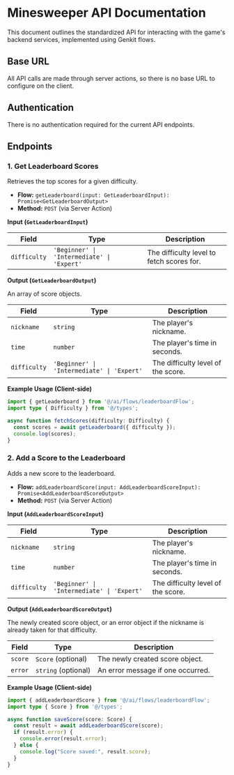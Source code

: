 # Minesweeper API Documentation

This document outlines the standardized API for interacting with the game's backend services, implemented using Genkit flows.

## Base URL

All API calls are made through server actions, so there is no base URL to configure on the client.

## Authentication

There is no authentication required for the current API endpoints.

## Endpoints

### 1. Get Leaderboard Scores

Retrieves the top scores for a given difficulty.

- **Flow:** `getLeaderboard(input: GetLeaderboardInput): Promise<GetLeaderboardOutput>`
- **Method:** `POST` (via Server Action)

**Input (`GetLeaderboardInput`)**

| Field      | Type                                     | Description                    |
| ---------- | ---------------------------------------- | ------------------------------ |
| `difficulty` | `'Beginner' \| 'Intermediate' \| 'Expert'` | The difficulty level to fetch scores for. |

**Output (`GetLeaderboardOutput`)**

An array of score objects.

| Field      | Type                                     | Description                          |
| ---------- | ---------------------------------------- | ------------------------------------ |
| `nickname`   | `string`                                 | The player's nickname.               |
| `time`       | `number`                                 | The player's time in seconds.        |
| `difficulty` | `'Beginner' \| 'Intermediate' \| 'Expert'` | The difficulty level of the score.   |

**Example Usage (Client-side)**

```typescript
import { getLeaderboard } from '@/ai/flows/leaderboardFlow';
import type { Difficulty } from '@/types';

async function fetchScores(difficulty: Difficulty) {
  const scores = await getLeaderboard({ difficulty });
  console.log(scores);
}
```

### 2. Add a Score to the Leaderboard

Adds a new score to the leaderboard.

- **Flow:** `addLeaderboardScore(input: AddLeaderboardScoreInput): Promise<AddLeaderboardScoreOutput>`
- **Method:** `POST` (via Server Action)

**Input (`AddLeaderboardScoreInput`)**

| Field      | Type                                     | Description                          |
| ---------- | ---------------------------------------- | ------------------------------------ |
| `nickname`   | `string`                                 | The player's nickname.               |
| `time`       | `number`                                 | The player's time in seconds.        |
| `difficulty` | `'Beginner' \| 'Intermediate' \| 'Expert'` | The difficulty level of the score.   |

**Output (`AddLeaderboardScoreOutput`)**

The newly created score object, or an error object if the nickname is already taken for that difficulty.

| Field      | Type                                     | Description                          |
| ---------- | ---------------------------------------- | ------------------------------------ |
| `score`    | `Score` (optional)                       | The newly created score object.      |
| `error`      | `string` (optional)                    | An error message if one occurred.    |

**Example Usage (Client-side)**

```typescript
import { addLeaderboardScore } from '@/ai/flows/leaderboardFlow';
import type { Score } from '@/types';

async function saveScore(score: Score) {
  const result = await addLeaderboardScore(score);
  if (result.error) {
    console.error(result.error);
  } else {
    console.log("Score saved:", result.score);
  }
}
```
